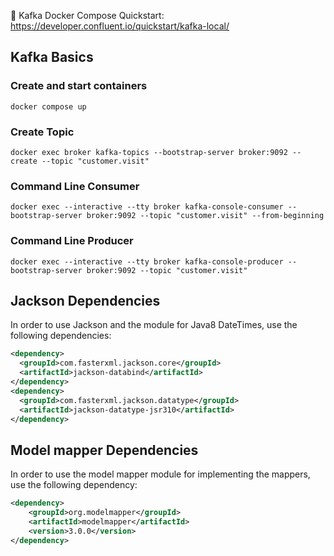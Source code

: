🔗 Kafka Docker Compose Quickstart: https://developer.confluent.io/quickstart/kafka-local/

## Kafka Basics

### Create and start containers
```shell
docker compose up
```

### Create Topic
```shell
docker exec broker kafka-topics --bootstrap-server broker:9092 --create --topic "customer.visit"
```

### Command Line Consumer
```shell
docker exec --interactive --tty broker kafka-console-consumer --bootstrap-server broker:9092 --topic "customer.visit" --from-beginning
```

### Command Line Producer
```shell
docker exec --interactive --tty broker kafka-console-producer --bootstrap-server broker:9092 --topic "customer.visit"
```

## Jackson Dependencies
In order to use Jackson and the module for Java8 DateTimes, use the
following dependencies:
```xml
<dependency>
  <groupId>com.fasterxml.jackson.core</groupId>
  <artifactId>jackson-databind</artifactId>
</dependency>
<dependency>
  <groupId>com.fasterxml.jackson.datatype</groupId>
  <artifactId>jackson-datatype-jsr310</artifactId>
</dependency>
```

## Model mapper Dependencies
In order to use the model mapper module for implementing the mappers, use the
following dependency:
```xml
<dependency>
    <groupId>org.modelmapper</groupId>
    <artifactId>modelmapper</artifactId>
    <version>3.0.0</version>
</dependency>
```